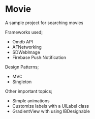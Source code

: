 # Movie
A sample project for searching movies

Frameworks used;

- Omdb API
- AFNetworking
- SDWebImage
- Firebase Push Notification

Design Patterns;
- MVC
- Singleton

Other important topics;

- Simple animations
- Customize labels with a UILabel class
- GradientView with using IBDesignable

